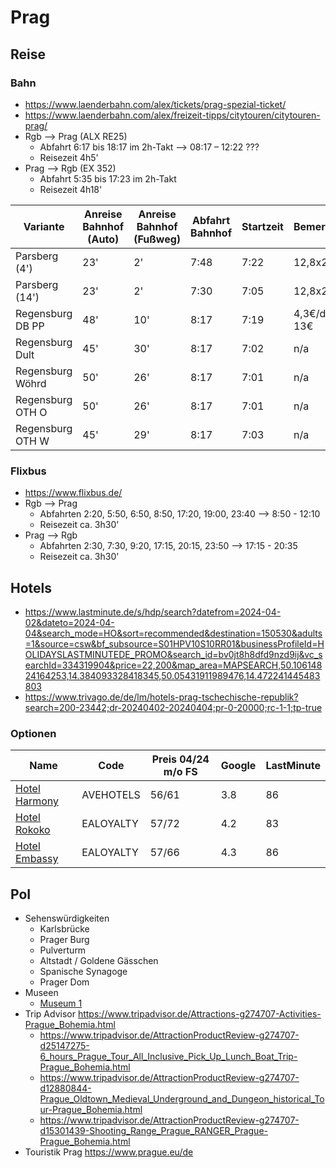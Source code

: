 # Prag

## Reise

### Bahn
* https://www.laenderbahn.com/alex/tickets/prag-spezial-ticket/
* https://www.laenderbahn.com/alex/freizeit-tipps/citytouren/citytouren-prag/
* Rgb --> Prag (ALX RE25)
    * Abfahrt 6:17 bis 18:17 im 2h-Takt
    --> 08:17 – 12:22 ???
    * Reisezeit 4h5'
* Prag --> Rgb (EX 352)
    * Abfahrt 5:35 bis 17:23 im 2h-Takt
    * Reisezeit 4h18'

| Variante | Anreise Bahnhof (Auto) | Anreise Bahnhof (Fußweg) | Abfahrt Bahnhof | Startzeit | Bemerkung |
| --- | --- | --- | --- | --- | --- |
| Parsberg (4') | 23' | 2' | 7:48 | 7:22 | 12,8x2 |
| Parsberg (14') | 23' | 2' | 7:30 | 7:05 | 12,8x2 |
| Regensburg DB PP | 48' | 10' | 8:17 | 7:19 | 4,3€/d = 13€ |
| Regensburg Dult | 45' | 30' | 8:17 | 7:02 | n/a |
| Regensburg Wöhrd | 50' | 26' | 8:17 | 7:01 | n/a |
| Regensburg OTH O | 50' | 26' | 8:17 | 7:01 | n/a |
| Regensburg OTH W | 45' | 29' | 8:17 | 7:03 | n/a |

### Flixbus
* https://www.flixbus.de/
* Rgb --> Prag
    * Abfahrten 2:20, 5:50, 6:50, 8:50, 17:20, 19:00, 23:40
    --> 8:50 - 12:10
    * Reisezeit ca. 3h30'
* Prag --> Rgb
    * Abfahrten 2:30, 7:30, 9:20, 17:15, 20:15, 23:50
    --> 17:15 - 20:35
    * Reisezeit ca. 3h30'

## Hotels

* https://www.lastminute.de/s/hdp/search?datefrom=2024-04-02&dateto=2024-04-04&search_mode=HO&sort=recommended&destination=150530&adults=1&source=csw&bf_subsource=S01HPV10S10RR01&businessProfileId=HOLIDAYSLASTMINUTEDE_PROMO&search_id=bv0jt8h8dfd9nzd9ij&vc_searchId=334319904&price=22,200&map_area=MAPSEARCH,50.10614824164253,14.384093328418345,50.05431911989476,14.472241445483803
* https://www.trivago.de/de/lm/hotels-prag-tschechische-republik?search=200-23442;dr-20240402-20240404;pr-0-20000;rc-1-1;tp-true 

### Optionen

| Name | Code | Preis 04/24 m/o FS | Google | LastMinute |
| --- | --- | --- | --- | --- |
| [Hotel Harmony](https://www.hotelharmony.cz/de/zimmer/ ) | AVEHOTELS | 56/61 | 3.8 | 86 |
| [Hotel Rokoko](https://www.hotelrokoko.cz/de/) | EALOYALTY | 57/72 | 4.2 | 83 |
| [Hotel Embassy](https://www.hotelembassyprague.cz/de/) | EALOYALTY | 57/66 | 4.3 | 86 |

## PoI

* Sehenswürdigkeiten
    * Karlsbrücke
    * Prager Burg
    * Pulverturm
    * Altstadt / Goldene Gässchen
    * Spanische Synagoge
    * Prager Dom
* Museen
    * [Museum 1](https://sexmachinesmuseum.com/home-de/)
* Trip Advisor 
https://www.tripadvisor.de/Attractions-g274707-Activities-Prague_Bohemia.html
    * https://www.tripadvisor.de/AttractionProductReview-g274707-d25147275-6_hours_Prague_Tour_All_Inclusive_Pick_Up_Lunch_Boat_Trip-Prague_Bohemia.html
    * https://www.tripadvisor.de/AttractionProductReview-g274707-d12880844-Prague_Oldtown_Medieval_Underground_and_Dungeon_historical_Tour-Prague_Bohemia.html
    * https://www.tripadvisor.de/AttractionProductReview-g274707-d15301439-Shooting_Range_Prague_RANGER_Prague-Prague_Bohemia.html
* Touristik Prag https://www.prague.eu/de